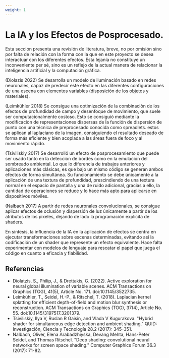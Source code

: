 ```yaml
---
weight: 1
---
```


# La IA y los Efectos de Posprocesado.

Esta sección presenta una revisión de literatura, breve, no por omisión sino por 
falta de relación con la forma con la que en este proyecto se desea interactuar con los 
diferentes efectos. Esta lejanía no constituye un inconveniente per sé, sino es un reflejo 
de la actual manera de relacionar la inteligencia artificial y la computación gráfica.

(Diolazis 2022) Se desarrolla un modelo de iluminación basado en redes neuronales, capaz de predecir este efecto en las diferentes configuraciones de una escena con elementos variables (disposición de los objetos y materiales).

(Leimkühler 2018) Se consigue una optimización de la combinaciòn de los efectos de profundidad de campo y desenfoque de movimiento, que suele ser computacionalmente costoso. Esto se consiguió mediante la modificaciòn de representaciones dispersas de la función de dispersiòn de punto con una técnica de preprocesado conocida como spreadlets. estos se aplican al laplaciano de la imagen, consiguiendo el resultado deseado de forma más eficiente y bien acoplada a las áreas fuera de foco y al movimiento rápido.

(Tsiviliskiy 2017) Se desarrolló un efecto de posprocesamiento  que puede ser usado tanto en la detección de bordes como en la emulación del sombreado ambiental. Lo que lo diferencia de trabajos anteriores y aplicaciones más clásicas, es que bajo un mismo código se generan ambos efectos de forma simultánea. Su funcionamiento se debe únicamente a la aplicación de una textura de profundidad, prescindiendo de una textura normal en el espacio de pantalla y una de ruido adicional, gracias a ello, la cantidad de operaciones se reduce y lo hace más apto para aplicarse en dispositivos móviles.

(Nalbach 2017) A partir de redes neuronales convolucionales, se consigue aplicar efectos de oclusión y dispersión de luz únicamente a partir de los atributos de los pixeles, dejando de lado la programación explícita de shaders.

En síntesis, la influencia de la IA en la aplicación de efectos se centra en ejecutar transformaciones 
sobre escenas determinadas, evitando así la codificación de un shader que represente un efecto equivalente. Hace 
falta experimentar con modelos de lenguaje para rescatar el papel que juega el código en cuanto a eficacia y fiabilidad.

## Referencias
* Diolatzis, S., Philip, J., & Drettakis, G. (2022). Active exploration for neural global illumination of variable scenes. ACM Transactions on Graphics (TOG), 41(5), Article No. 171. doi:10.1145/3522735.
* Leimkühler, T., Seidel, H.-P., & Ritschel, T. (2018). Laplacian kernel splatting for efficient depth-of-field and motion blur synthesis or reconstruction. ACM Transactions on Graphics (TOG), 37(4), Article No. 55. doi:10.1145/3197517.3201379.
* Tsiviliskiy, Ilya V, Ruslan R Gaisin, and Vlada V Kugurakova. "Hybrid shader for simultaneous edge detection and ambient shading." QUID: Investigación, Ciencia y Tecnología 28.2 (2017): 345-351.
* Nalbach, Oliver, Elena Arabadzhiyska, Devang Mehta, Hans-Peter Seidel, and Thomas Ritschel. "Deep shading: convolutional neural networks for screen space shading." Computer Graphics Forum 36.3 (2017): 71-82.
